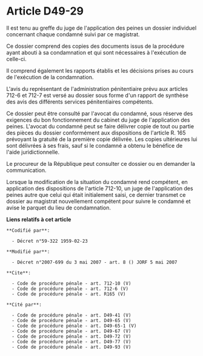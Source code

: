 # Article D49-29

Il est tenu au greffe du juge de l'application des peines un dossier individuel concernant chaque condamné suivi par ce
magistrat. 

Ce dossier comprend des copies des documents issus de la procédure ayant abouti à sa condamnation et qui sont nécessaires à
l'exécution de celle-ci. 

Il comprend également les rapports établis et les décisions prises au cours de l'exécution de la condamnation. 

L'avis du représentant de l'administration pénitentiaire prévu aux articles 712-6 et 712-7 est versé au dossier sous forme
d'un rapport de synthèse des avis des différents services pénitentiaires compétents. 

Ce dossier peut être consulté par l'avocat du condamné, sous réserve des exigences du bon fonctionnement du cabinet du juge
de l'application des peines. L'avocat du condamné peut se faire délivrer copie de tout ou partie des pièces du dossier
conformément aux dispositions de l'article R. 165 prévoyant la gratuité de la première copie délivrée. Les copies ultérieures
lui sont délivrées à ses frais, sauf si le condamné a obtenu le bénéfice de l'aide juridictionnelle. 

Le procureur de la République peut consulter ce dossier ou en demander la communication. 

Lorsque la modification de la situation du condamné rend compétent, en application des dispositions de l'article 712-10, un
juge de l'application des peines autre que celui qui était initialement saisi, ce dernier transmet ce dossier au magistrat
nouvellement compétent pour suivre le condamné et avise le parquet du lieu de condamnation.

**Liens relatifs à cet article**

	**Codifié par**:

	  - Décret n°59-322 1959-02-23

	**Modifié par**:

	  - Décret n°2007-699 du 3 mai 2007 - art. 8 () JORF 5 mai 2007

	**Cite**:

	  - Code de procédure pénale - art. 712-10 (V)
	  - Code de procédure pénale - art. 712-6 (V)
	  - Code de procédure pénale - art. R165 (V)

	**Cité par**:

	  - Code de procédure pénale - art. D49-41 (V)
	  - Code de procédure pénale - art. D49-65 (V)
	  - Code de procédure pénale - art. D49-65-1 (V)
	  - Code de procédure pénale - art. D49-67 (V)
	  - Code de procédure pénale - art. D49-72 (V)
	  - Code de procédure pénale - art. D49-77 (V)
	  - Code de procédure pénale - art. D49-93 (V)
